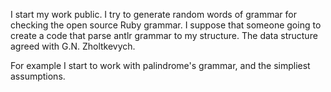 I start my work public. I try to generate random words of grammar for checking the open source Ruby grammar.
I suppose that someone going to create a code that parse antlr grammar to my structure. The data structure agreed with G.N. Zholtkevych.

For example I start to work with palindrome's grammar, and the simpliest assumptions.